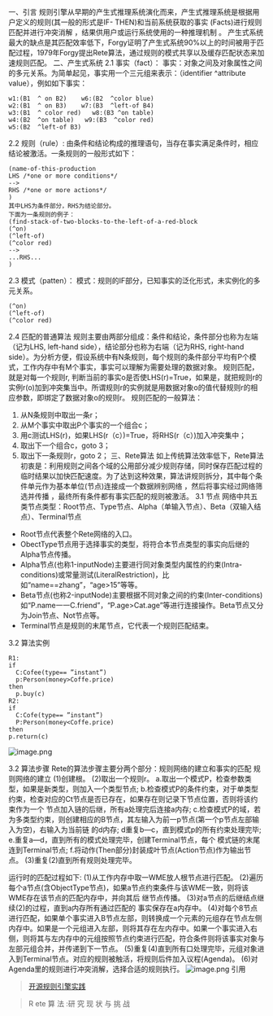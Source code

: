 一、引言
规则引擎从早期的产生式推理系统演化而来，产生式推理系统是根据用户定义的规则(其一般的形式是IF- THEN)和当前系统获取的事实 (Facts)进行规则匹配并进行冲突消解 ，结果供用户或运行系统使用的一种推理机制 。
产生式系统最大的缺点是其匹配效率低下，Forgy证明了产生式系统90%以上的时间被用于匹配过程，1979年Forgy提出Rete算法，通过规则的模式共享以及缓存匹配状态来加速规则匹配。
二、产生式系统
2.1  事实（fact）：
事实：对象之间及对象属性之间的多元关系。为简单起见，事实用一个三元组来表示：（identifier ^attribute value），例如如下事实：
```
w1:(B1  ^ on B2)    w6:(B2  ^color blue)
w2:(B1  ^ on B3)    w7:(B3  ^left-of B4)
w3:(B1  ^ color red)   w8:(B3 ^on table)
w4:(B2  ^on table)   w9:(B3  ^color red)
w5:(B2  ^left-of B3)
```
2.2  规则（rule）:
由条件和结论构成的推理语句，当存在事实满足条件时，相应结论被激活。一条规则的一般形式如下：
```
(name-of-this-production
LHS /*one or more conditions*/
-->
RHS /*one or more actions*/
)
其中LHS为条件部分，RHS为结论部分。
下面为一条规则的例子：
(find-stack-of-two-blocks-to-the-left-of-a-red-block
(^on)
(^left-of)
(^color red)
-->
...RHS...
)
```
2.3  模式（patten）：
模式：规则的IF部分，已知事实的泛化形式，未实例化的多元关系。
```
(^on)
(^left-of)
(^color red)
```
2.4 匹配的普通算法
规则主要由两部分组成：条件和结论，条件部分也称为左端（记为LHS, left-hand side），结论部分也称为右端（记为RHS, right-hand side）。为分析方便，假设系统中有N条规则，每个规则的条件部分平均有P个模式，工作内存中有M个事实，事实可以理解为需要处理的数据对象。
规则匹配，就是对每一个规则r, 判断当前的事实o是否使LHS(r)=True，如果是，就把规则r的实例r(o)加到冲突集当中。所谓规则r的实例就是用数据对象o的值代替规则r的相应参数，即绑定了数据对象o的规则r。
规则匹配的一般算法：
1) 从N条规则中取出一条r；
2) 从M个事实中取出P个事实的一个组合c；
3) 用c测试LHS(r)，如果LHS(r（c）)=True，将RHS(r（c）)加入冲突集中；
4) 取出下一个组合c，goto 3；
5) 取出下一条规则r，goto 2；
三、Rete算法
如上传统算法效率低下，Rete算法初衷是：利用规则之间各个域的公用部分减少规则存储，同时保存匹配过程的临时结果以加快匹配速度。为了达到这种效果，算法讲规则拆分，其中每个条件单元作为基本单位(节点)连接成一个数据辨别网络 ，然后将事实经过网络筛选并传播 ，最终所有条件都有事实匹配的规则被激活。
3.1 节点
网络中共五类节点类型：Root节点、Type节点、Alpha（单输入节点）、Beta（双输入结点）、Terminal节点

- Root节点代表整个Rete网络的入口。
- ObectType节点用于选择事实的类型，将符合本节点类型的事实向后继的Alpha节点传播。
- Alpha节点(也称1-inputNode)主要进行同对象类型内属性的约束(Intra-conditions)或常量测试(LiteralRestriction)，比如“name==zhang”，“age>15”等等。
- Beta节点(也称2-inputNode)主要根据不同对象之间的约束(Inter-conditions)如“P.name一一C.friend”，“P.age>Cat.age”等进行连接操作。Beta节点又分为Join节点、Not节点等。
- Terminal节点是规则的末尾节点，它代表一个规则匹配结束。

3.2 算法实例
```
R1:
if
  C:Cofee(type== ”instant”)
  p:Person(money>Coffe.price) 
then
  p.buy(c)
R2:
if
  C:Cofe(type== ”instant”)
  P:Person(money<Coffe.price) 
then
p.return(c)
```
![image.png](https://cdn.nlark.com/yuque/0/2022/png/8364057/1665396514718-feb5a8e1-3848-47c8-a611-584ee6b808ec.png#averageHue=%23efeeee&clientId=u07536e81-c70b-4&from=paste&height=468&id=u0c99b9d0&originHeight=862&originWidth=1044&originalType=binary&ratio=1&rotation=0&showTitle=false&size=253392&status=done&style=none&taskId=u64286df2-7a3c-45db-babe-585412c4dc1&title=&width=567)

3.2 算法步骤
Rete的算法步骤主要分两个部分：规则网络的建立和事实的匹配
 规则网络的建立
(1)创建根。
(2)取出一个规则r。
a.取出一个模式P，检查参数类型，如果是新类型，则加入一个类型节点;
b.检查模式P的条件约束，对于单类型约束，检查对应的Ct节点是否已存在，如果存在则记录下节点位置，否则将该约束作为一个
节点加入链的后继，所有a处理完后连接a内存;
c.检查模式P的域，若为多类型约束，则创建相应的B节点，其左输入为前一p节点(第一个p节点左部输入为空)，右输入为当前链
的d内存;
d重复b—c，直到模式p的所有约束处理完毕;
e.重复a—d，直到所有的模式处理完毕，创建Terminal节点，每个
模式链的末尾连到Terminal节点;
f.将动作(Then部分)封装成叶节点(Action节点)作为输出节点。
(3)重复(2)直到所有规则处理完毕。

运行时的匹配过程如下:
(1)从工作内存中取一WME放人根节点进行匹配。
(2)遍历每个a节点(含ObjectType节点)，如果a节点约束条件与该WME一致，则将该WME存在该节点的匹配内存中，并向其后
继节点传播。
(3)对a节点的后继结点继续(2)的过程，直到a内存所有通过匹配的
事实保存在a内存中。
(4)对每个8节点进行匹配，如果单个事实进入B节点左部，则转换成一个元素的元组存在节点左侧内存中。如果是一个元组进入左部，则将其存在左内存中。如果一个事实进入右侧，则将其与左内存中的元组按照节点约束进行匹配，符合条件则将该事实对象与左部元组合并，并传递到下一节点。
(5)重复(4)直到所有口处理完毕，元组对象进入到Terminal节点。对应的规则被触活，将规则后件加入议程(Agenda)。
(6)对Agenda里的规则进行冲突消解，选择合适的规则执行。
![image.png](https://cdn.nlark.com/yuque/0/2022/png/8364057/1665386946888-595698a2-f0e0-4d4c-8f3c-c2941db12e74.png#averageHue=%23f3f2f1&clientId=u07536e81-c70b-4&from=paste&height=372&id=u21cdfb79&originHeight=372&originWidth=572&originalType=binary&ratio=1&rotation=0&showTitle=false&size=98434&status=done&style=none&taskId=ube3aad65-2c5e-4406-98be-0269830cca3&title=&width=572)
引用
> [开源规则引擎实践](https://www.yelcat.cc/index.php/archives/1373/)

> R ete 算 法 :研 究 现 状 与 挑 战

